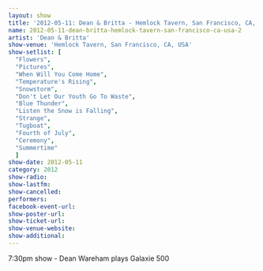 ```yaml
---
layout: show
title: '2012-05-11: Dean & Britta - Hemlock Tavern, San Francisco, CA, USA'
name: 2012-05-11-dean-britta-hemlock-tavern-san-francisco-ca-usa-2
artist: 'Dean & Britta'
show-venue: 'Hemlock Tavern, San Francisco, CA, USA'
show-setlist: [
  "Flowers",
  "Pictures",
  "When Will You Come Home",
  "Temperature's Rising",
  "Snowstorm",
  "Don't Let Our Youth Go To Waste",
  "Blue Thunder",
  "Listen the Snow is Falling",
  "Strange",
  "Tugboat",
  "Fourth of July",
  "Ceremony",
  "Summertime"
  ]
show-date: 2012-05-11
category: 2012
show-radio: 
show-lastfm: 
show-cancelled: 
performers: 
facebook-event-url: 
show-poster-url: 
show-ticket-url: 
show-venue-website: 
show-additional: 
---
```


7:30pm show - Dean Wareham plays Galaxie 500